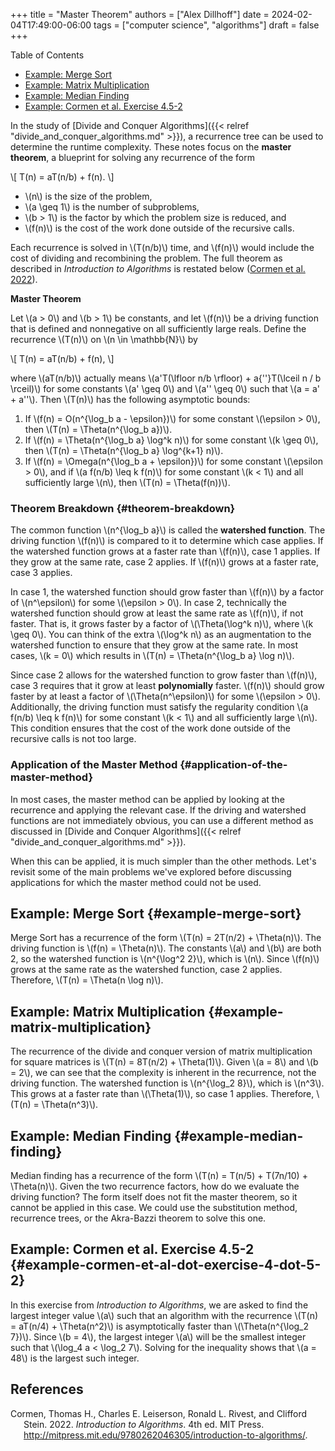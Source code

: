 +++
title = "Master Theorem"
authors = ["Alex Dillhoff"]
date = 2024-02-04T17:49:00-06:00
tags = ["computer science", "algorithms"]
draft = false
+++

<div class="ox-hugo-toc toc">

<div class="heading">Table of Contents</div>

- [Example: Merge Sort](#example-merge-sort)
- [Example: Matrix Multiplication](#example-matrix-multiplication)
- [Example: Median Finding](#example-median-finding)
- [Example: Cormen et al. Exercise 4.5-2](#example-cormen-et-al-dot-exercise-4-dot-5-2)

</div>
<!--endtoc-->

In the study of [Divide and Conquer Algorithms]({{< relref "divide_and_conquer_algorithms.md" >}}), a recurrence tree can be used to determine the runtime complexity. These notes focus on the **master theorem**, a blueprint for solving any recurrence of the form

\\[
T(n) = aT(n/b) + f(n).
\\]

-   \\(n\\) is the size of the problem,
-   \\(a \geq 1\\) is the number of subproblems,
-   \\(b > 1\\) is the factor by which the problem size is reduced, and
-   \\(f(n)\\) is the cost of the work done outside of the recursive calls.

Each recurrence is solved in \\(T(n/b)\\) time, and \\(f(n)\\) would include the cost of dividing and recombining the problem. The full theorem as described in _Introduction to Algorithms_ is restated below (<a href="#citeproc_bib_item_1">Cormen et al. 2022</a>).

****Master Theorem****

Let \\(a > 0\\) and \\(b > 1\\) be constants, and let \\(f(n)\\) be a driving function that is defined and nonnegative on all sufficiently large reals. Define the recurrence \\(T(n)\\) on \\(n \in \mathbb{N}\\) by

\\[
T(n) = aT(n/b) + f(n),
\\]

where \\(aT(n/b)\\) actually means \\(a'T(\lfloor n/b \rfloor) + a{''}T(\lceil n / b \rceil)\\) for some constants \\(a' \geq 0\\) and \\(a'' \geq 0\\) such that \\(a = a' + a''\\). Then \\(T(n)\\) has the following asymptotic bounds:

1.  If \\(f(n) = O(n^{\log\_b a - \epsilon})\\) for some constant \\(\epsilon > 0\\), then \\(T(n) = \Theta(n^{\log\_b a})\\).
2.  If \\(f(n) = \Theta(n^{\log\_b a} \log^k n)\\) for some constant \\(k \geq 0\\), then \\(T(n) = \Theta(n^{\log\_b a} \log^{k+1} n)\\).
3.  If \\(f(n) = \Omega(n^{\log\_b a + \epsilon})\\) for some constant \\(\epsilon > 0\\), and if \\(a f(n/b) \leq k f(n)\\) for some constant \\(k < 1\\) and all sufficiently large \\(n\\), then \\(T(n) = \Theta(f(n))\\).


### Theorem Breakdown {#theorem-breakdown}

The common function \\(n^{\log\_b a}\\) is called the **watershed function**. The driving function \\(f(n)\\) is compared to it to determine which case applies. If the watershed function grows at a faster rate than \\(f(n)\\), case 1 applies. If they grow at the same rate, case 2 applies. If \\(f(n)\\) grows at a faster rate, case 3 applies.

In case 1, the watershed function should grow faster than \\(f(n)\\) by a factor of \\(n^\epsilon\\) for some \\(\epsilon > 0\\). In case 2, technically the watershed function should grow at least the same rate as \\(f(n)\\), if not faster. That is, it grows faster by a factor of \\(\Theta(\log^k n)\\), where \\(k \geq 0\\). You can think of the extra \\(\log^k n\\) as an augmentation to the watershed function to ensure that they grow at the same rate. In most cases, \\(k = 0\\) which results in \\(T(n) = \Theta(n^{\log\_b a} \log n)\\).

Since case 2 allows for the watershed function to grow faster than \\(f(n)\\), case 3 requires that it grow at least **polynomially** faster. \\(f(n)\\) should grow faster by at least a factor of \\(\Theta(n^\epsilon)\\) for some \\(\epsilon > 0\\). Additionally, the driving function must satisfy the regularity condition \\(a f(n/b) \leq k f(n)\\) for some constant \\(k < 1\\) and all sufficiently large \\(n\\). This condition ensures that the cost of the work done outside of the recursive calls is not too large.


### Application of the Master Method {#application-of-the-master-method}

In most cases, the master method can be applied by looking at the recurrence and applying the relevant case. If the driving and watershed functions are not immediately obvious, you can use a different method as discussed in [Divide and Conquer Algorithms]({{< relref "divide_and_conquer_algorithms.md" >}}).

When this can be applied, it is much simpler than the other methods. Let's revisit some of the main problems we've explored before discussing applications for which the master method could not be used.


## Example: Merge Sort {#example-merge-sort}

Merge Sort has a recurrence of the form \\(T(n) = 2T(n/2) + \Theta(n)\\). The driving function is \\(f(n) = \Theta(n)\\). The constants \\(a\\) and \\(b\\) are both 2, so the watershed function is \\(n^{\log^2 2}\\), which is \\(n\\). Since \\(f(n)\\) grows at the same rate as the watershed function, case 2 applies. Therefore, \\(T(n) = \Theta(n \log n)\\).


## Example: Matrix Multiplication {#example-matrix-multiplication}

The recurrence of the divide and conquer version of matrix multiplication for square matrices is \\(T(n) = 8T(n/2) + \Theta(1)\\). Given \\(a = 8\\) and \\(b = 2\\), we can see that the complexity is inherent in the recurrence, not the driving function. The watershed function is \\(n^{\log\_2 8}\\), which is \\(n^3\\). This grows at a faster rate than \\(\Theta(1)\\), so case 1 applies. Therefore, \\(T(n) = \Theta(n^3)\\).


## Example: Median Finding {#example-median-finding}

Median finding has a recurrence of the form \\(T(n) = T(n/5) + T(7n/10) + \Theta(n)\\). Given the two recurrence factors, how do we evaluate the driving function? The form itself does not fit the master theorem, so it cannot be applied in this case. We could use the substitution method, recurrence trees, or the Akra-Bazzi theorem to solve this one.


## Example: Cormen et al. Exercise 4.5-2 {#example-cormen-et-al-dot-exercise-4-dot-5-2}

In this exercise from _Introduction to Algorithms_, we are asked to find the largest integer value \\(a\\) such that an algorithm with the recurrence \\(T(n) = aT(n/4) + \Theta(n^2)\\) is asymptotically faster than \\(\Theta(n^{\log\_2 7})\\). Since \\(b = 4\\), the largest integer \\(a\\) will be the smallest integer such that \\(\log\_4 a < \log\_2 7\\). Solving for the inequality shows that \\(a = 48\\) is the largest such integer.

## References

<style>.csl-entry{text-indent: -1.5em; margin-left: 1.5em;}</style><div class="csl-bib-body">
  <div class="csl-entry"><a id="citeproc_bib_item_1"></a>Cormen, Thomas H., Charles E. Leiserson, Ronald L. Rivest, and Clifford Stein. 2022. <i>Introduction to Algorithms</i>. 4th ed. MIT Press. <a href="http://mitpress.mit.edu/9780262046305/introduction-to-algorithms/">http://mitpress.mit.edu/9780262046305/introduction-to-algorithms/</a>.</div>
</div>
